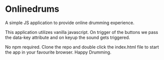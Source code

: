 # Onlinedrums

A simple JS application to provide online drumming experience.

This application utilizes vanilla javascript. On trigger of the buttons we pass the data-key attribute and on keyup the sound gets triggered. 

No npm required. Clone the repo and double click the index.html file to start the app in your favourite browser. Happy Drumming.
